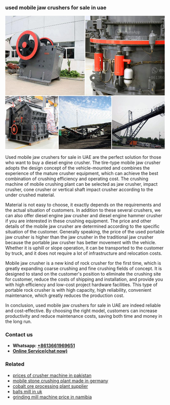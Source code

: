<h3>used mobile jaw crushers for sale in uae</h3><img src='1708589061.jpg' alt=''><p>Used mobile jaw crushers for sale in UAE are the perfect solution for those who want to buy a diesel engine crusher. The tire-type mobile jaw crusher adopts the design concept of the vehicle-mounted and combines the experience of the mature crusher equipment, which can achieve the best combination of crushing efficiency and operating cost. The crushing machine of mobile crushing plant can be selected as jaw crusher, impact crusher, cone crusher or vertical shaft impact crusher according to the under crushed material.</p><p>Material is not easy to choose, it exactly depends on the requirements and the actual situation of customers. In addition to these several crushers, we can also offer diesel engine jaw crusher and diesel engine hammer crusher if you are interested in these crushing equipment. The price and other details of the mobile jaw crusher are determined according to the specific situation of the customer. Generally speaking, the price of the used portable jaw crusher is higher than the jaw crusher in the traditional jaw crusher because the portable jaw crusher has better movement with the vehicle. Whether it is uphill or slope operation, it can be transported to the customer by truck, and it does not require a lot of infrastructure and relocation costs.</p><p>Mobile jaw crusher is a new kind of rock crusher for the first time, which is greatly expanding coarse crushing and fine crushing fields of concept. It is designed to stand on the customer's position to eliminate the crushing site for customer, reduce the costs of shipping and installation, and provide you with high efficiency and low-cost project hardware facilities. This type of portable rock crusher is with high capacity, high reliability, convenient maintenance, which greatly reduces the production cost.</p><p>In conclusion, used mobile jaw crushers for sale in UAE are indeed reliable and cost-effective. By choosing the right model, customers can increase productivity and reduce maintenance costs, saving both time and money in the long run.</p><h3>Contact us</h3><ul><li><strong>Whatsapp:&nbsp;<a href="https://wa.me/8613661969651">+8613661969651</a></strong></li><li><a href="https://swt.shibang-china.com/?git&amp;zhl&amp;used mobile jaw crushers for sale in uae"><strong>Online Service(chat now)</strong></a></li></ul><h3>Related</h3><ul><li><a href='prices of crusher machine in pakistan.md'>prices of crusher machine in pakistan</a></li><li><a href='mobile stone crushing plant made in germany.md'>mobile stone crushing plant made in germany</a></li><li><a href='cobalt ore processing plant supplier.md'>cobalt ore processing plant supplier</a></li><li><a href='balls mill in uk.md'>balls mill in uk</a></li><li><a href='grinding mill machine price in namibia.md'>grinding mill machine price in namibia</a></li></ul>